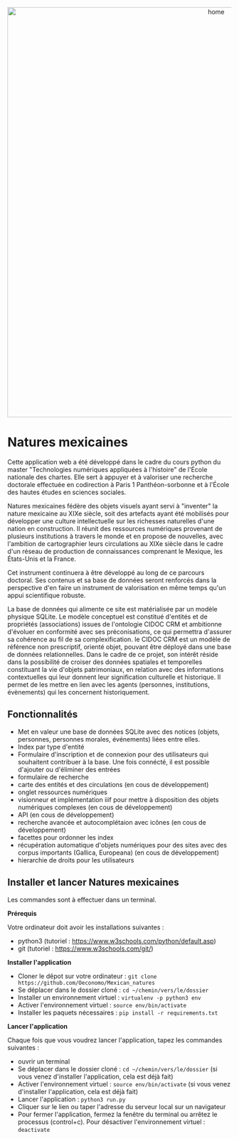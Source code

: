 <p align="center"><img width="923" alt="home" src="https://github.com/Oeconomo/Mexican_natures/blob/main/natures_mexicaines/static/images/home.png?raw=true"></p>

# Natures mexicaines

Cette application web a été développé dans le cadre du cours python du master "Technologies numériques appliquées à l'histoire" de l'École nationale des chartes. Elle sert à appuyer et à valoriser une recherche doctorale effectuée en codirection à Paris 1 Panthéon-sorbonne et à l'École des hautes études en sciences sociales.

Natures mexicaines fédère des objets visuels ayant servi à "inventer" la nature mexicaine au XIXe siècle, soit des artefacts ayant été mobilisés pour développer une culture intellectuelle sur les richesses naturelles d'une nation en construction. Il réunit des ressources numériques provenant de plusieurs institutions à travers le monde et en propose de nouvelles, avec l'ambition de cartographier leurs circulations au XIXe siècle dans le cadre d'un réseau de production de connaissances comprenant le Mexique, les États-Unis et la France.

Cet instrument continuera à être développé au long de ce parcours doctoral. Ses contenus et sa base de données seront renforcés dans la perspective d'en faire un instrument de valorisation en même temps qu'un appui scientifique robuste. 

La base de données qui alimente ce site est matérialisée par un modèle physique SQLite. Le modèle conceptuel est constitué d'entités et de propriétés (associations) issues de l'ontologie CIDOC CRM et ambitionne d'évoluer en conformité avec ses préconisations, ce qui permettra d'assurer sa cohérence au fil de sa complexification. le CIDOC CRM est un modèle de référence non prescriptif, orienté objet, pouvant être déployé dans une base de données relationnelles. Dans le cadre de ce projet, son intérêt réside dans la possibilité de croiser des données spatiales et temporelles constituant la vie d'objets patrimoniaux, en relation avec des informations contextuelles qui leur donnent leur signification culturelle et historique. Il permet de les mettre en lien avec les agents (personnes, institutions, évènements) qui les concernent historiquement. 

## Fonctionnalités 
- Met en valeur une base de données SQLite avec des notices (objets, personnes, personnes morales, événements) liées entre elles.
- Index par type d'entité
- Formulaire d'inscription et de connexion pour des utilisateurs qui souhaitent contribuer à la base. Une fois connécté, il est possible d'ajouter ou d'éliminer des entrées
- formulaire de recherche
- carte des entités et des circulations (en cous de développement)
- onglet ressources numériques
- visionneur et implémentation iiif pour mettre à disposition des objets numériques complexes (en cous de développement)
- API (en cous de développement)
- recherche avancée et autocomplétaion avec icônes (en cous de développement)
- facettes pour ordonner les index
- récupération automatique d'objets numériques pour des sites avec des corpus importants (Gallica, Europeana) (en cous de développement)
- hierarchie de droits pour les utilisateurs


## Installer et lancer Natures mexicaines 
Les commandes sont à effectuer dans un terminal.  

**Prérequis**

Votre ordinateur doit avoir les installations suivantes : 
- python3 (tutoriel : https://www.w3schools.com/python/default.asp)
- git (tutoriel : https://www.w3schools.com/git/)

**Installer l'application** 
- Cloner le dêpot sur votre ordinateur : `git clone https://github.com/Oeconomo/Mexican_natures`
- Se déplacer dans le dossier cloné : `cd ~/chemin/vers/le/dossier`
- Installer un environnement virtuel : `virtualenv -p python3 env`
- Activer l'environnement virtuel : `source env/bin/activate`
- Installer les paquets nécessaires : `pip install -r requirements.txt`

**Lancer l'application**

Chaque fois que vous voudrez lancer l'application, tapez les commandes suivantes :
- ouvrir un terminal
- Se déplacer dans le dossier cloné : `cd ~/chemin/vers/le/dossier` (si vous venez d'installer l'application, cela est déjà fait)
- Activer l'environnement virtuel : `source env/bin/activate` (si vous venez d'installer l'application, cela est déjà fait)
- Lancer l'application : `python3 run.py`
- Cliquer sur le lien ou taper l'adresse du serveur local sur un navigateur
- Pour fermer l'application, fermez la fenêtre du terminal ou arrêtez le processus (control+c). Pour désactiver l'environnement virtuel : `deactivate`
